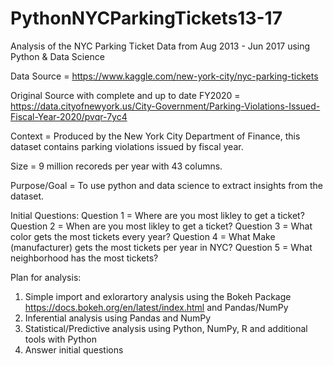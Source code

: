 # PythonNYCParkingTickets13-17
Analysis of the NYC Parking Ticket Data from Aug 2013 - Jun 2017 using Python &amp; Data Science

Data Source = https://www.kaggle.com/new-york-city/nyc-parking-tickets

Original Source with complete and up to date FY2020 = 
https://data.cityofnewyork.us/City-Government/Parking-Violations-Issued-Fiscal-Year-2020/pvqr-7yc4

Context = Produced by the New York City Department of Finance, this dataset contains parking violations issued by fiscal year.

Size = 9 million recoreds per year with 43 columns.

Purpose/Goal = To use python and data science to extract insights from the dataset.

Initial Questions: 
Question 1 = Where are you most likley to get a ticket?
Question 2 = When are you most likley to get a ticket?
Question 3 = What color gets the most tickets every year?
Question 4 = What Make (manufacturer) gets the most tickets per year in NYC?
Question 5 = What neighborhood has the most tickets?

Plan for analysis:
1. Simple import and exlorartory analysis using the Bokeh Package https://docs.bokeh.org/en/latest/index.html and Pandas/NumPy
2. Inferential analysis using Pandas and NumPy
3. Statistical/Predictive analysis using Python, NumPy, R and additional tools with Python
4. Answer initial questions

